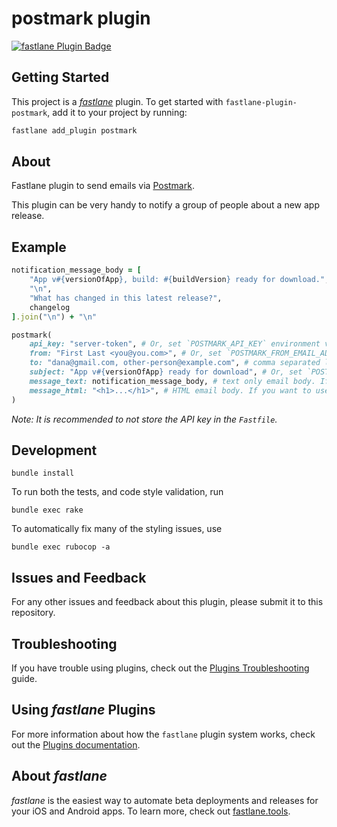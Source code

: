 # postmark plugin

[![fastlane Plugin Badge](https://rawcdn.githack.com/fastlane/fastlane/master/fastlane/assets/plugin-badge.svg)](https://rubygems.org/gems/fastlane-plugin-postmark)

## Getting Started

This project is a [_fastlane_](https://github.com/fastlane/fastlane) plugin. To get started with `fastlane-plugin-postmark`, add it to your project by running:

```bash
fastlane add_plugin postmark
```

## About 

Fastlane plugin to send emails via [Postmark](https://postmarkapp.com/).

This plugin can be very handy to notify a group of people about a new app release.

## Example

```ruby
notification_message_body = [
    "App v#{versionOfApp}, build: #{buildVersion} ready for download.",
    "\n",
    "What has changed in this latest release?",
    changelog
].join("\n") + "\n"

postmark(
    api_key: "server-token", # Or, set `POSTMARK_API_KEY` environment variable 
    from: "First Last <you@you.com>", # Or, set `POSTMARK_FROM_EMAIL_ADDRESS` environment variable 
    to: "dana@gmail.com, other-person@example.com", # comma separated list of people to send to. Or, set `POSTMARK_TO_EMAIL_ADDRESS` environment variable 
    subject: "App v#{versionOfApp} ready for download", # Or, set `POSTMARK_EMAIL_SUBJECT` environment variable 
    message_text: notification_message_body, # text only email body. If you want to use HTML instead, leave this blank. 
    message_html: "<h1>...</h1>", # HTML email body. If you want to use text instead, leave this blank. 
)
```

*Note: It is recommended to not store the API key in the `Fastfile`.*

## Development

```
bundle install 
```

To run both the tests, and code style validation, run

```
bundle exec rake
```

To automatically fix many of the styling issues, use
```
bundle exec rubocop -a
```

## Issues and Feedback

For any other issues and feedback about this plugin, please submit it to this repository.

## Troubleshooting

If you have trouble using plugins, check out the [Plugins Troubleshooting](https://docs.fastlane.tools/plugins/plugins-troubleshooting/) guide.

## Using _fastlane_ Plugins

For more information about how the `fastlane` plugin system works, check out the [Plugins documentation](https://docs.fastlane.tools/plugins/create-plugin/).

## About _fastlane_

_fastlane_ is the easiest way to automate beta deployments and releases for your iOS and Android apps. To learn more, check out [fastlane.tools](https://fastlane.tools).
